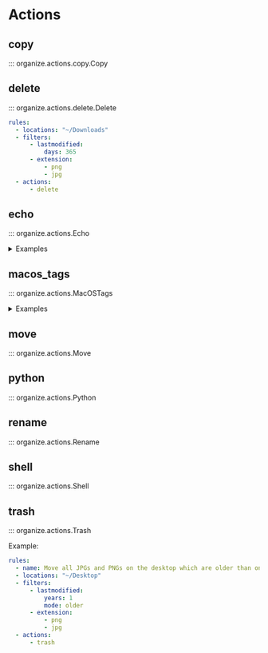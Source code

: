 # Actions

## copy

::: organize.actions.copy.Copy

## delete

::: organize.actions.delete.Delete

```yaml
rules:
  - locations: "~/Downloads"
  - filters:
      - lastmodified:
          days: 365
      - extension:
          - png
          - jpg
  - actions:
      - delete
```

## echo

::: organize.actions.Echo

<details><summary>Examples</summary>
Prints "Found old file" for each file older than one year:

```yaml
rules:
  - locations: ~/Desktop
    filters:
      - lastmodified:
          days: 365
    actions:
      - echo: "Found old file"
```

Prints "Hello World!" and filepath for each file on the desktop:

```yaml
:caption: config.yaml

rules:
  - locations:
      - ~/Desktop
    actions:
      - echo: "Hello World! {path}"
```

This will print something like `Found a PNG: "test.png"` for each file on your desktop

```yaml
:caption: config.yaml

rules:
  - locations:
      - ~/Desktop
    filters:
      - Extension
    actions:
      - echo: 'Found a {extension.upper}: "{path.name}"'
```

Show the `{basedir}` and `{path}` of all files in '~/Downloads', '~/Desktop' and their subfolders:

```yaml
:caption: config.yaml

rules:
  - locations:
      - ~/Desktop
      - ~/Downloads
    subfolders: true
    actions:
      - echo: "Basedir: {basedir}"
      - echo: "Path:    {path}"
```

</details>

## macos_tags

::: organize.actions.MacOSTags

<details>
<summary>Examples</summary>

Add a single tag

```yaml
rules:
  - locations: "~/Documents/Invoices"
  - filters:
      - filename:
          startswith: "Invoice"
      - extension: pdf
  - actions:
      - macos_tags: Invoice
```

Adding multiple tags ("Invoice" and "Important")

```yaml
rules:
  - locations: "~/Documents/Invoices"
  - filters:
      - filename:
          startswith: "Invoice"
      - extension: pdf
  - actions:
      - macos_tags:
          - Important
          - Invoice
```

Specify tag colors

```yaml
rules:
  - locations: "~/Documents/Invoices"
  - filters:
      - filename:
          startswith: "Invoice"
      - extension: pdf
  - actions:
      - macos_tags:
          - Important (green)
          - Invoice (purple)
```

Add a templated tag with color

```yaml
rules:
  - locations: "~/Documents/Invoices"
  - filters:
      - created
  - actions:
      - macos_tags:
          - Year-{created.year} (red)
```

</details>

## move

::: organize.actions.Move

## python

::: organize.actions.Python

## rename

::: organize.actions.Rename

## shell

::: organize.actions.Shell

## trash

::: organize.actions.Trash

Example:

```yaml
rules:
  - name: Move all JPGs and PNGs on the desktop which are older than one year into the trash
  - locations: "~/Desktop"
  - filters:
      - lastmodified:
          years: 1
          mode: older
      - extension:
          - png
          - jpg
  - actions:
      - trash
```

